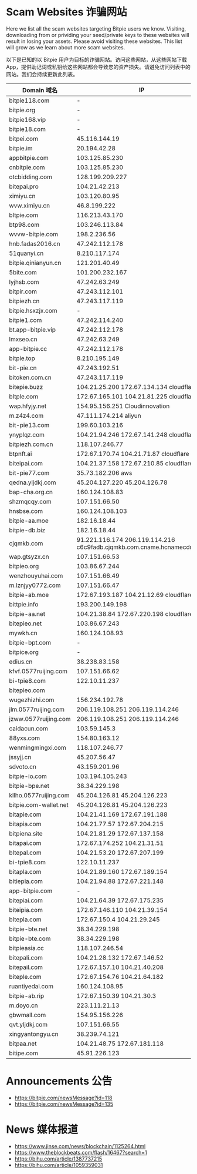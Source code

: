 # Scam Websites 诈骗网站

Here we list all the scam websites targeting Bitpie users we know. Visiting, downloading from or prividing your seed/private keys to these websites will result in losing your assets. Please avoid visiting these websites. This list will grow as we learn about more scam websites.

以下是已知的以 Bitpie 用户为目标的诈骗网站。访问这些网站，从这些网站下载 App，提供助记词或私钥给这些网站都会导致您的资产损失。请避免访问列表中的网站。我们会持续更新此列表。

| Domain 域名    |  IP          |
| ------------- | ------------- |
| bitpie118.com | - |
| bitpie.org | - |
| bitpie168.vip | - |
| bitpie18.com | - |
| bitpei.com | 45.116.144.19 |
| bitpie.im | 20.194.42.28 |
| appbitpie.com | 103.125.85.230 |
| cnbitpie.com | 103.125.85.230 |
| otcbidding.com | 128.199.209.227 |
| bitepai.pro | 104.21.42.213 | 
| ximiyu.cn | 103.120.80.95 |
| wvw.ximiyu.cn | 46.8.199.222  |
| bltpie.com |  116.213.43.170 | 
| btp98.com | 103.246.113.84 |
| wvvw-bitpie.com | 198.2.236.56 |
| hnb.fadas2016.cn | 47.242.112.178 |
| 51quanyi.cn | 8.210.117.174 |
| bitpie.qinianyun.cn | 121.201.40.49 |
| 5bite.com | 101.200.232.167 |
| lyjhsb.com | 47.242.63.249 |
| bitpir.com | 47.243.112.101 |
| bitpiezh.cn | 47.243.117.119 |
| bitpie.hsxzjx.com | - |
| bitpie1.com | 47.242.114.240 |
| bt.app-bitpie.vip | 47.242.112.178 |
| lmxseo.cn | 47.242.63.249 |
| app-bitpie.cc | 47.242.112.178 |
| bitpie.top | 8.210.195.149 | 
| bit-pie.cn | 47.243.192.51 | 
| bitoken.com.cn | 47.243.117.119 |
| bitepie.buzz | 104.21.25.200 172.67.134.134 cloudflare |
| bltple.com | 172.67.165.101 104.21.81.225 cloudflare | 
| wap.hfyjy.net | 154.95.156.251 Cloudinnovation |
| m.z4z4.com | 47.111.174.214 aliyun |
| bit-pie13.com | 199.60.103.216 |
| ynyplqz.com | 104.21.94.246 172.67.141.248 cloudflare |
| bitpiezh.com.cn | 118.107.246.77 |
| btpnft.ai | 172.67.170.74 104.21.71.87 cloudflare |
| biteipai.com | 104.21.37.158 172.67.210.85 cloudflare | 
| bit-pie77.com | 35.73.182.206 aws | 
| qedna.yljdkj.com | 45.204.127.220 45.204.126.78 | 
| bap-cha.org.cn | 160.124.108.83 |
| shzmqcqy.com | 107.151.66.50 | 
| hnsbse.com | 160.124.108.103 | 
| bitpie-aa.moe | 182.16.18.44 |
| bitpie-db.biz | 182.16.18.44 |
| cjqmkb.com | 91.221.116.174 206.119.114.216 c6c9fadb.cjqmkb.com.cname.hcnamecdn.com | 
| wap.gtsyzx.cn | 107.151.66.53 | 
| bitpieo.org | 103.86.67.244 |
| wenzhouyuhai.com | 107.151.66.49 |
| m.lznjyy0772.com | 107.151.66.47 |
| bitpie-ab.moe | 172.67.193.187 104.21.12.69 cloudflare |
| bittpie.info | 193.200.149.198 | 
| bitpie-aa.net | 104.21.38.84 172.67.220.198 cloudflare | 
| bitepieo.net | 103.86.67.243 |
| mywkh.cn | 160.124.108.93 |
| bitpie-bpt.com | - |
| bitpice.org | - |
| edius.cn | 38.238.83.158 | 
| kfvf.0577ruijing.com | 107.151.66.62 |
| bi-tpie8.com | 122.10.11.237 |
| bitepieo.com |  |
| wugezhizhi.com | 156.234.192.78 |
| jlm.0577ruijing.com | 206.119.108.251 206.119.114.246 |
| jzww.0577ruijing.com | 206.119.108.251 206.119.114.246 |
| caidacun.com | 103.59.145.3 | 
| 88yxs.com | 154.80.163.12 |
| wenmingmingxi.com | 118.107.246.77 | 
| jssyjj.cn | 45.207.56.47 | 
| sdvoto.cn | 43.159.201.96 |
| bitpie-io.com | 103.194.105.243 |
| bitpie-bpe.net | 38.34.229.198 |
| kllho.0577ruijing.com | 45.204.126.81 45.204.126.223 |
| bitpie.com-wallet.net |  45.204.126.81 45.204.126.223 |
| bitapie.com | 104.21.41.169 172.67.191.188 |
| bitapia.com | 104.21.77.57 172.67.204.215 |
| bitpiena.site | 104.21.81.29 172.67.137.158 |
| bitapai.com | 172.67.174.252 104.21.31.51 |
| bltepal.com | 104.21.53.20 172.67.207.199 |
| bi-tpie8.com | 122.10.11.237 |
| bitapla.com | 104.21.89.160 172.67.189.154 |
| bitiepia.com | 104.21.94.88 172.67.221.148 |
| app-bitpie.com | - |
| bitepiai.com | 104.21.64.39 172.67.175.235 |
| biteipia.com | 172.67.146.110 104.21.39.154 |
| bltepla.com | 172.67.150.4 104.21.29.245 |
| bitpie-bte.net | 38.34.229.198 |
| bitpie-bte.com | 38.34.229.198 |
| bitpieasia.cc | 118.107.246.54 |
| bitepali.com | 104.21.28.132 172.67.146.52 |
| bitepail.com | 172.67.157.10 104.21.40.208 |
| biteple.com | 172.67.154.76 104.21.64.182 |
| ruantiyedai.com | 160.124.108.95 |
| bitpie-ab.rip | 172.67.150.39 104.21.30.3 |
| m.doyo.cn | 223.111.21.13 |
| gbwmall.com | 154.95.156.226 |
| qvt.yljdkj.com | 107.151.66.55 |
| xingyantongyu.cn | 38.239.74.121 |
| bitpaa.net | 104.21.48.75 172.67.181.118 |
| bitipe.com | 45.91.226.123 |

# Announcements 公告

- https://bitpie.com/newsMessage?id=118
- https://bitpie.com/newsMessage?id=135

# News 媒体报道

- https://www.jinse.com/news/blockchain/1125264.html
- https://www.theblockbeats.com/flash/16467?search=1
- https://bihu.com/article/1387737215
- https://bihu.com/article/1059359031
